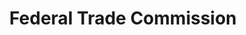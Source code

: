 ---
# This topic lives at
# https://digital.gov/topics/federal-trade-commission

# Topic Title
title: "Federal Trade Commission"

# description — keep it short and clear
# summary: ""

# Weight
weight: 1

# For more information on managing topics,
# see https://github.com/GSA/digitalgov.gov/wiki/topics
---